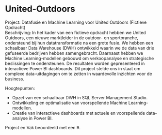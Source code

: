 # United-Outdoors

Project: Datafusie en Machine Learning voor United Outdoors (Fictieve Opdracht) <br>
Beschrijving: In het kader van een fictieve opdracht hebben we United Outdoors, een nieuwe marktleider in de outdoor- en sportbranche, ondersteund bij hun datatransformatie na een grote fusie. We hebben een schaalbaar Data Warehouse (DWH) ontwikkeld waarin we de data van drie gefuseerde bedrijven hebben samengebracht. Daarnaast hebben we Machine Learning-modellen gebouwd om verkoopanalyse en strategische beslissingen te ondersteunen. De resultaten worden gepresenteerd in interactieve Power BI dashboards. Dit project stelde ons in staat om complexe data-uitdagingen om te zetten in waardevolle inzichten voor de business.

Hoogtepunten:

- Opzet van een schaalbaar DWH in SQL Server Management Studio.
- Ontwikkeling en optimalisatie van voorspellende Machine Learning-modellen.
- Creatie van interactieve dashboards met actuele en voorspellende data-analyse in Power BI.

Project en Vak beoordeeld met een 9.
